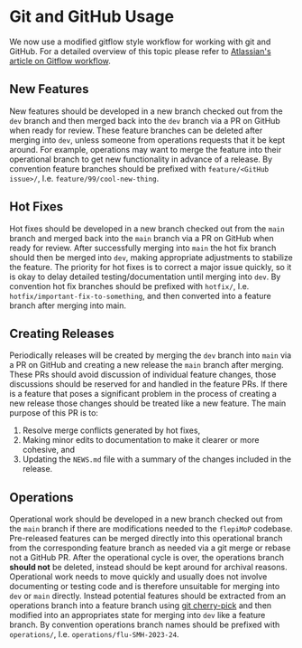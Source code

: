 # Git and GitHub Usage

We now use a modified gitflow style workflow for working with git and GitHub. For a detailed overview of this topic please refer to [Atlassian's article on Gitflow workflow](https://www.atlassian.com/git/tutorials/comparing-workflows/gitflow-workflow).


## New Features

New features should be developed in a new branch checked out from the `dev` branch and then merged back into the `dev` branch via a PR on GitHub when ready for review. These feature branches can be deleted after merging into `dev`, unless someone from operations requests that it be kept around. For example, operations may want to merge the feature into their operational branch to get new functionality in advance of a release. By convention feature branches should be prefixed with `feature/<GitHub issue>/`, I.e. `feature/99/cool-new-thing`.


## Hot Fixes

Hot fixes should be developed in a new branch checked out from the `main` branch and merged back into the `main` branch via a PR on GitHub when ready for review. After successfully merging into `main` the hot fix branch should then be merged into `dev`, making appropriate adjustments to stabilize the feature. The priority for hot fixes is to correct a major issue quickly, so it is okay to delay detailed testing/documentation until merging into `dev`. By convention hot fix branches should be prefixed with `hotfix/`, I.e. `hotfix/important-fix-to-something`, and then converted into a feature branch after merging into main.


## Creating Releases

Periodically releases will be created by merging the `dev` branch into `main` via a PR on GitHub and creating a new release the `main` branch after merging. These PRs should avoid discussion of individual feature changes, those discussions should be reserved for and handled in the feature PRs. If there is a feature that poses a significant problem in the process of creating a new release those changes should be treated like a new feature. The main purpose of this PR is to:

1. Resolve merge conflicts generated by hot fixes,
2. Making minor edits to documentation to make it clearer or more cohesive, and
3. Updating the `NEWS.md` file with a summary of the changes included in the release.


## Operations

Operational work should be developed in a new branch checked out from the `main` branch if there are modifications needed to the `flepiMoP` codebase. Pre-released features can be merged directly into this operational branch from the corresponding feature branch as needed via a git merge or rebase not a GitHub PR. After the operational cycle is over, the operations branch **should not** be deleted, instead should be kept around for archival reasons. Operational work needs to move quickly and usually does not involve documenting or testing code and is therefore unsuitable for merging into `dev` or `main` directly. Instead potential features should be extracted from an operations branch into a feature branch using [git cherry-pick](https://git-scm.com/docs/git-cherry-pick) and then modified into an appropriates state for merging into `dev` like a feature branch. By convention operations branch names should be prefixed with `operations/`, I.e. `operations/flu-SMH-2023-24`.
